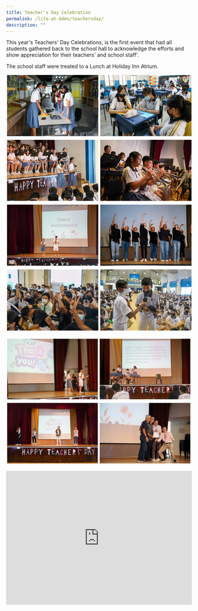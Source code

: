 ```yaml
---
title: Teacher's Day Celebration
permalink: /life-at-bdms/teachersday/
description: ""
---
```

<style>
.google-slides-container{ position: relative; width: 100%; padding-top: 72%; overflow: hidden; } .google-slides-container iframe{ position: absolute; top: 0; left: 0; width: 100%; height: 100%; }
</style>

This year's Teachers' Day Celebrations,
is the first event that had all students gathered back to the school hall to acknowledge the efforts and show appreciation for their
teachers' and school staff'. 

The school staff were treated to a Lunch at Holiday Inn Atrium.

![](/images/Lifebdms/lifebdms-teachersday-01.jpg)

![](/images/Lifebdms/lifebdms-teachersday-02.jpg)


<div class="google-slides-container">
<iframe src="https://docs.google.com/presentation/d/e/2PACX-1vSxBznn4-4sMmLRKoMav6d4HE7zSJlK1C7PAoqVH-Nc2ItBp9gzMeNbymeJuHuLPj6tDS6gfa0Z0It9/embed?start=true&loop=true&delayms=3000" frameborder="0" width="840" height="589" allowfullscreen="true"></iframe></div>